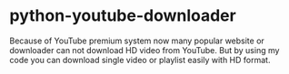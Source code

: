 # python-youtube-downloader
Because of YouTube premium system now many popular website or downloader can not download HD video from YouTube. But by using my code you can download single video or playlist easily with HD format.
